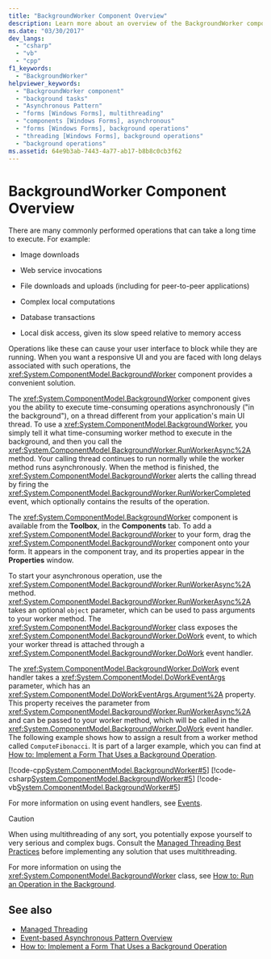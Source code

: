 ```yaml
---
title: "BackgroundWorker Component Overview"
description: Learn more about an overview of the BackgroundWorker component in Windows Forms, which gives you the ability to execute time-consuming operations asynchronously.
ms.date: "03/30/2017"
dev_langs: 
  - "csharp"
  - "vb"
  - "cpp"
f1_keywords: 
  - "BackgroundWorker"
helpviewer_keywords: 
  - "BackgroundWorker component"
  - "background tasks"
  - "Asynchronous Pattern"
  - "forms [Windows Forms], multithreading"
  - "components [Windows Forms], asynchronous"
  - "forms [Windows Forms], background operations"
  - "threading [Windows Forms], background operations"
  - "background operations"
ms.assetid: 64e9b3ab-7443-4a77-ab17-b8b8c0cb3f62
---
```

# BackgroundWorker Component Overview

There are many commonly performed operations that can take a long time to execute. For example:  
  
- Image downloads  
  
- Web service invocations  
  
- File downloads and uploads (including for peer-to-peer applications)  
  
- Complex local computations  
  
- Database transactions  
  
- Local disk access, given its slow speed relative to memory access  
  
 Operations like these can cause your user interface to block while they are running. When you want a responsive UI and you are faced with long delays associated with such operations, the <xref:System.ComponentModel.BackgroundWorker> component provides a convenient solution.  
  
 The <xref:System.ComponentModel.BackgroundWorker> component gives you the ability to execute time-consuming operations asynchronously ("in the background"), on a thread different from your application's main UI thread. To use a <xref:System.ComponentModel.BackgroundWorker>, you simply tell it what time-consuming worker method to execute in the background, and then you call the <xref:System.ComponentModel.BackgroundWorker.RunWorkerAsync%2A> method. Your calling thread continues to run normally while the worker method runs asynchronously. When the method is finished, the <xref:System.ComponentModel.BackgroundWorker> alerts the calling thread by firing the <xref:System.ComponentModel.BackgroundWorker.RunWorkerCompleted> event, which optionally contains the results of the operation.  
  
 The <xref:System.ComponentModel.BackgroundWorker> component is available from the **Toolbox**, in the **Components** tab. To add a <xref:System.ComponentModel.BackgroundWorker> to your form, drag the <xref:System.ComponentModel.BackgroundWorker> component onto your form. It appears in the component tray, and its properties appear in the **Properties** window.  
  
 To start your asynchronous operation, use the <xref:System.ComponentModel.BackgroundWorker.RunWorkerAsync%2A> method. <xref:System.ComponentModel.BackgroundWorker.RunWorkerAsync%2A> takes an optional `object` parameter, which can be used to pass arguments to your worker method. The <xref:System.ComponentModel.BackgroundWorker> class exposes the <xref:System.ComponentModel.BackgroundWorker.DoWork> event, to which your worker thread is attached through a <xref:System.ComponentModel.BackgroundWorker.DoWork> event handler.  
  
 The <xref:System.ComponentModel.BackgroundWorker.DoWork> event handler takes a <xref:System.ComponentModel.DoWorkEventArgs> parameter, which has an <xref:System.ComponentModel.DoWorkEventArgs.Argument%2A> property. This property receives the parameter from <xref:System.ComponentModel.BackgroundWorker.RunWorkerAsync%2A> and can be passed to your worker method, which will be called in the <xref:System.ComponentModel.BackgroundWorker.DoWork> event handler. The following example shows how to assign a result from a worker method called `ComputeFibonacci`. It is part of a larger example, which you can find at [How to: Implement a Form That Uses a Background Operation](how-to-implement-a-form-that-uses-a-background-operation.md).  
  
 [!code-cpp[System.ComponentModel.BackgroundWorker#5](~/samples/snippets/cpp/VS_Snippets_Winforms/System.ComponentModel.BackgroundWorker/CPP/fibonacciform.cpp#5)]
 [!code-csharp[System.ComponentModel.BackgroundWorker#5](~/samples/snippets/csharp/VS_Snippets_Winforms/System.ComponentModel.BackgroundWorker/CS/fibonacciform.cs#5)]
 [!code-vb[System.ComponentModel.BackgroundWorker#5](~/samples/snippets/visualbasic/VS_Snippets_Winforms/System.ComponentModel.BackgroundWorker/VB/fibonacciform.vb#5)]  
  
 For more information on using event handlers, see [Events](/dotnet/standard/events/index).  
  
> [!CAUTION]
> When using multithreading of any sort, you potentially expose yourself to very serious and complex bugs. Consult the [Managed Threading Best Practices](/dotnet/standard/threading/managed-threading-best-practices) before implementing any solution that uses multithreading.  
  
 For more information on using the <xref:System.ComponentModel.BackgroundWorker> class, see [How to: Run an Operation in the Background](how-to-run-an-operation-in-the-background.md).  
  
## See also

- [Managed Threading](/dotnet/standard/threading/index)
- [Event-based Asynchronous Pattern Overview](/dotnet/standard/asynchronous-programming-patterns/event-based-asynchronous-pattern-overview)
- [How to: Implement a Form That Uses a Background Operation](how-to-implement-a-form-that-uses-a-background-operation.md)
